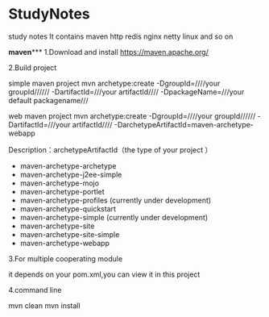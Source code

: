 # StudyNotes
study notes
It contains maven http redis nginx netty linux and so on

****************maven*******************
1.Download and install
https://maven.apache.org/

2.Build project

simple maven project
mvn archetype:create -DgroupId=////your groupId////// -DartifactId=///your artifactId//// -DpackageName=///your default packagename///

web maven project
mvn archetype:create -DgroupId=////your groupId////// -DartifactId=///your artifactId//// -DarchetypeArtifactId=maven-archetype-webapp

Description：archetypeArtifactId（the type of your project ）
* maven-archetype-archetype
* maven-archetype-j2ee-simple
* maven-archetype-mojo
* maven-archetype-portlet
* maven-archetype-profiles (currently under development)
* maven-archetype-quickstart
* maven-archetype-simple (currently under development)
* maven-archetype-site
* maven-archetype-site-simple
* maven-archetype-webapp

3.For multiple cooperating module

  it depends on your pom.xml,you can view it in this project

4.command line

mvn clean
mvn install